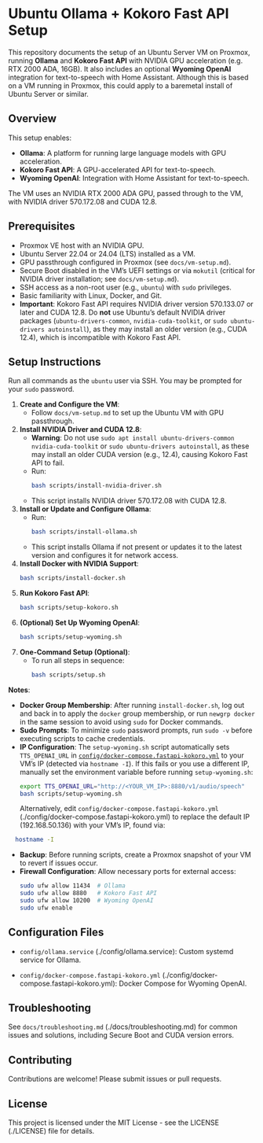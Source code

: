 # Ubuntu Ollama + Kokoro Fast API Setup

This repository documents the setup of an Ubuntu Server VM on Proxmox, running **Ollama** and **Kokoro Fast API** with NVIDIA GPU acceleration (e.g. RTX 2000 ADA, 16GB). It also includes an optional **Wyoming OpenAI** integration for text-to-speech with Home Assistant. Although this is based on a VM running in Proxmox, this could apply to a baremetal install of Ubuntu Server or similar.

## Overview
This setup enables:
- **Ollama**: A platform for running large language models with GPU acceleration.
- **Kokoro Fast API**: A GPU-accelerated API for text-to-speech.
- **Wyoming OpenAI**: Integration with Home Assistant for text-to-speech.

The VM uses an NVIDIA RTX 2000 ADA GPU, passed through to the VM, with NVIDIA driver 570.172.08 and CUDA 12.8.

## Prerequisites
- Proxmox VE host with an NVIDIA GPU.
- Ubuntu Server 22.04 or 24.04 (LTS) installed as a VM.
- GPU passthrough configured in Proxmox (see `docs/vm-setup.md`).
- Secure Boot disabled in the VM’s UEFI settings or via `mokutil` (critical for NVIDIA driver installation; see `docs/vm-setup.md`).
- SSH access as a non-root user (e.g., `ubuntu`) with `sudo` privileges.
- Basic familiarity with Linux, Docker, and Git.
- **Important**: Kokoro Fast API requires NVIDIA driver version 570.133.07 or later and CUDA 12.8. Do **not** use Ubuntu’s default NVIDIA driver packages (`ubuntu-drivers-common`, `nvidia-cuda-toolkit`, or `sudo ubuntu-drivers autoinstall`), as they may install an older version (e.g., CUDA 12.4), which is incompatible with Kokoro Fast API.

## Setup Instructions
Run all commands as the `ubuntu` user via SSH. You may be prompted for your `sudo` password.

1. **Create and Configure the VM**:
   - Follow `docs/vm-setup.md` to set up the Ubuntu VM with GPU passthrough.
2. **Install NVIDIA Driver and CUDA 12.8**:
   - **Warning**: Do not use `sudo apt install ubuntu-drivers-common nvidia-cuda-toolkit` or `sudo ubuntu-drivers autoinstall`, as these may install an older CUDA version (e.g., 12.4), causing Kokoro Fast API to fail.
   - Run:
     ```bash
     bash scripts/install-nvidia-driver.sh
     ```
   - This script installs NVIDIA driver 570.172.08 with CUDA 12.8.
3. **Install or Update and Configure Ollama**:
   - Run:
     ```bash
     bash scripts/install-ollama.sh
     ```
   - This script installs Ollama if not present or updates it to the latest version and configures it for network access.
4. **Install Docker with NVIDIA Support**:
   ```bash
   bash scripts/install-docker.sh
5. **Run Kokoro Fast API**:
   ```bash
   bash scripts/setup-kokoro.sh
6. **(Optional) Set Up Wyoming OpenAI**:
   ```bash
   bash scripts/setup-wyoming.sh
7. **One-Command Setup (Optional)**:
   - To run all steps in sequence:
     ```bash
     bash scripts/setup.sh
     ```

**Notes**:
- **Docker Group Membership**: After running `install-docker.sh`, log out and back in to apply the `docker` group membership, or run `newgrp docker` in the same session to avoid using `sudo` for Docker commands.
- **Sudo Prompts**: To minimize `sudo` password prompts, run `sudo -v` before executing scripts to cache credentials.
- **IP Configuration**: The `setup-wyoming.sh` script automatically sets `TTS_OPENAI_URL` in [`config/docker-compose.fastapi-kokoro.yml`](./config/docker-compose.fastapi-kokoro.yml) to your VM’s IP (detected via `hostname -I`). If this fails or you use a different IP, manually set the environment variable before running `setup-wyoming.sh`:
  ```bash
  export TTS_OPENAI_URL="http://<YOUR_VM_IP>:8880/v1/audio/speech"
  bash scripts/setup-wyoming.sh
  ```
  Alternatively, edit `config/docker-compose.fastapi-kokoro.yml` (./config/docker-compose.fastapi-kokoro.yml) to replace the default IP (192.168.50.136) with your VM’s IP, found via:
```bash
  hostname -I
```
- **Backup**: Before running scripts, create a Proxmox snapshot of your VM to revert if issues occur.
- **Firewall Configuration**: Allow necessary ports for external access:
  ```bash
  sudo ufw allow 11434  # Ollama
  sudo ufw allow 8880   # Kokoro Fast API
  sudo ufw allow 10200  # Wyoming OpenAI
  sudo ufw enable

## Configuration Files

- `config/ollama.service` (./config/ollama.service): Custom systemd service for Ollama.

- `config/docker-compose.fastapi-kokoro.yml` (./config/docker-compose.fastapi-kokoro.yml): Docker Compose for Wyoming OpenAI.

## Troubleshooting
See `docs/troubleshooting.md` (./docs/troubleshooting.md) for common issues and solutions, including Secure Boot and CUDA version errors.

## Contributing

Contributions are welcome! Please submit issues or pull requests.

## License

This project is licensed under the MIT License - see the LICENSE (./LICENSE) file for details.
